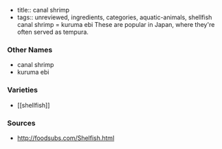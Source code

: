 - title:: canal shrimp
- tags:: unreviewed, ingredients, categories, aquatic-animals, shellfish
canal shrimp = kuruma ebi These are popular in Japan, where they're often served as tempura.

### Other Names

* canal shrimp
* kuruma ebi

### Varieties

* [[shellfish]]

### Sources
* http://foodsubs.com/Shelfish.html
